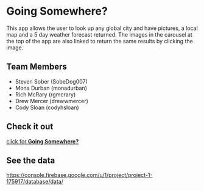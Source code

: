 # Going Somewhere?

This app allows the user to look up any global city and have pictures, a local map and a 5 day weather forecast returned. The 
images in the carousel at the top of the app are also linked to return the same results by clicking the image.

## Team Members
* Steven Sober (SobeDog007)
* Mona Durban (monadurban)
* Rich McRary (rgmcrary)
* Drew Mercer (drewwmercer)
* Cody Sloan (codyhsloan)

## Check it out
  <a href="https://rgmcrary.github.io/Travel-Inspiration/" target="_blank">click for **Going Somewhere?**</a>

## See the data
https://console.firebase.google.com/u/1/project/project-1-175917/database/data/

